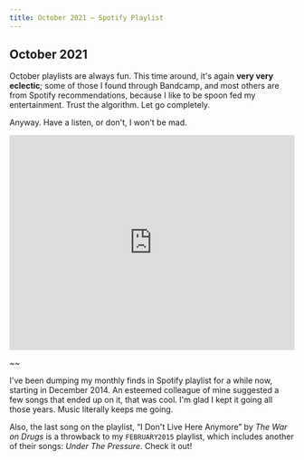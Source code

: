 ```yaml
---
title: October 2021 — Spotify Playlist
---
```


## October 2021

October playlists are always fun. This time around, it's again **very very eclectic**; some of those I found through Bandcamp, and most others are from Spotify recommendations, because I like to be spoon fed my entertainment. Trust the algorithm. Let go completely.

Anyway. Have a listen, or don't, I won't be mad.

<iframe src="https://open.spotify.com/embed/playlist/50fgnBHfznZjOtcu8KLG82?theme=0" width="100%" height="380" frameBorder="0" allowfullscreen="" allow="autoplay; clipboard-write; encrypted-media; fullscreen; picture-in-picture"></iframe>

~~

I've been dumping my monthly finds in Spotify playlist for a while now, starting in December 2014. An esteemed colleague of mine suggested a few songs that ended up on it, that was cool. I'm glad I kept it going all those years. Music literally keeps me going.

Also, the last song on the playlist, “I Don't Live Here Anymore” by _The War on Drugs_ is a throwback to my `FEBRUARY2015` playlist, which includes another of their songs: _Under The Pressure_. Check it out!
